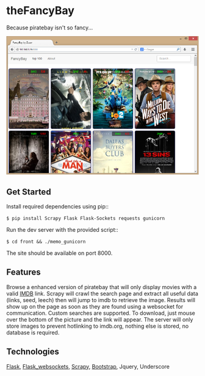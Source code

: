 theFancyBay
===========
Because piratebay isn't so fancy...

![fancyBay](https://raw.githubusercontent.com/emilecaron/theFancyBay/master/fancyBay.png)

Get Started
-----------
Install required dependencies using pip::

    $ pip install Scrapy Flask Flask-Sockets requests gunicorn
  
Run the dev server with the provided script::
    
    $ cd front && ./memo_gunicorn
    
The site should be available on port 8000. 


Features
-----------
Browse a enhanced version of piratebay that will only display movies with a valid [IMDB](http://imdb.org) link. Scrapy will crawl the search page and extract all useful data (links, seed, leech) then will jump to imdb to retrieve the image. Results will show up on the page as soon as they are found using a websocket for communication. Custom searches are supported.
To download, just mouse over the bottom of the picture and the link will appear.
The server will only store images to prevent hotlinking to imdb.org, nothing else is stored, no database is required.


Technologies
-----------
[Flask](http://flask.readthedocs.org/en/latest/), 
[Flask_websockets](https://github.com/kennethreitz/flask-sockets), 
[Scrapy](http://scrapy.org/), 
[Bootstrap](http://getbootstrap.com/),
Jquery,
Underscore 

